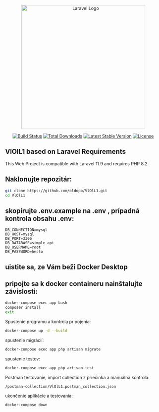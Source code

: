 <p align="center"><a href="https://laravel.com" target="_blank"><img src="https://raw.githubusercontent.com/laravel/art/master/logo-lockup/5%20SVG/2%20CMYK/1%20Full%20Color/laravel-logolockup-cmyk-red.svg" width="400" alt="Laravel Logo"></a></p>

<p align="center">
<a href="https://github.com/laravel/framework/actions"><img src="https://github.com/laravel/framework/workflows/tests/badge.svg" alt="Build Status"></a>
<a href="https://packagist.org/packages/laravel/framework"><img src="https://img.shields.io/packagist/dt/laravel/framework" alt="Total Downloads"></a>
<a href="https://packagist.org/packages/laravel/framework"><img src="https://img.shields.io/packagist/v/laravel/framework" alt="Latest Stable Version"></a>
<a href="https://packagist.org/packages/laravel/framework"><img src="https://img.shields.io/packagist/l/laravel/framework" alt="License"></a>
</p>

## VlOlL1 based on Laravel Requirements

This Web Project is compatible with Laravel 11.9 and requires PHP 8.2.

## Naklonujte repozitár:
```bash
git clone https://github.com/oldopo/VlOlL1.git
cd VlOlL1
``` 

## skopírujte .env.example na .env , prípadná kontrola obsahu .env:
```text
DB_CONNECTION=mysql
DB_HOST=mysql
DB_PORT=3306
DB_DATABASE=simple_api
DB_USERNAME=root
DB_PASSWORD=heslo
```

## uistite sa, ze Vám beži Docker Desktop<br>
## pripojte sa k docker containeru nainštalujte závislosti:
```bash
docker-compose exec app bash
composer install
exit
```

Spustenie programu a kontrola pripojenia:
```bash
docker-compose up -d --build
```
spustenie migrácií:
```bash
docker-compose exec app php artisan migrate
```
spustenie testov:
```bash
docker-compose exec app php artisan test
```
Postman testovanie, import collection z priečinka a manuálna kontrola:
```text
/postman-collection/VlOlL1.postman_collection.json
```

ukončenie aplikácie a testovania:
```bash
docker-compose down
```

